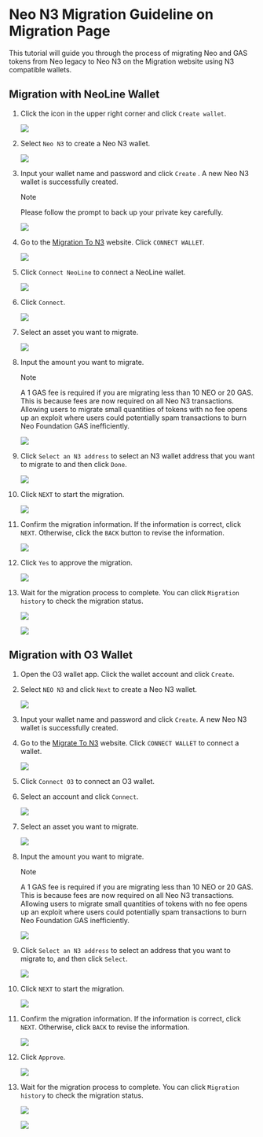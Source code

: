# Neo N3 Migration Guideline on Migration Page

This tutorial will guide you through the process of migrating Neo and GAS tokens from Neo legacy to Neo N3 on the Migration website using N3 compatible wallets.

## Migration with NeoLine Wallet

1. Click the icon in the upper right corner and click `Create wallet`.

    ![](assets/picture1.png)

2. Select `Neo N3` to create a Neo N3 wallet.

    ![](assets/picture2.png)

3. Input your wallet name and password and click `Create` . A new Neo N3 wallet is successfully created. 
   
    > [!Note]
    >
    > Please follow the prompt to back up your private key carefully.
   
    ![](assets/picture3.png)

4. Go to the [Migration To N3](https://migration.neo.org/) website. Click `CONNECT WALLET`.

    ![](assets/Picture4.png)

5. Click `Connect NeoLine` to connect a NeoLine wallet.

    ![](assets/Picture5.png)

6. Click `Connect`.

    ![](assets/Picture6.png)

7. Select an asset you want to migrate.

    ![](assets/Picture7.png)

8. Input the amount you want to migrate. 

   > [!Note]
   >
   > A 1 GAS fee is required if you are migrating less than 10 NEO or 20 GAS. This is because fees are now required on all Neo N3 transactions. Allowing users to migrate small quantities of tokens with no fee opens up an exploit where users could potentially spam transactions to burn Neo Foundation GAS inefficiently.

    ![](assets/Picture8.png)

9. Click `Select an N3 address` to select an N3 wallet address that you want to migrate to and then click `Done`.

    ![](assets/Picture9.png)

10. Click `NEXT` to start the migration.

    ![](assets/Picture10.png)

11. Confirm the migration information. If the information is correct, click `NEXT`. Otherwise, click the `BACK` button to revise the information.

    ![](assets/iShot2021-08-09174013.png)

12. Click `Yes` to approve the migration. 

    ![](assets/iShot2021-08-09174132.png)

13. Wait for the migration process to complete. You can click `Migration history` to check the migration status.

     ![](assets/iShot2021-08-09174340.png)

     ![](assets/history.png)

     


## Migration with O3 Wallet

1. Open the O3 wallet app. Click the wallet account and click `Create`.

2. Select `NEO N3` and click `Next` to create a Neo N3 wallet.
   
    ![](assets/Picture11.png)

3. Input your wallet name and password and click `Create`. A new Neo N3 wallet is successfully created. 
   
4. Go to the [Migrate To N3](https://migration.neo.org/) website. Click `CONNECT WALLET` to connect a wallet.

    ![](assets/Picture4.png)

5. Click `Connect O3` to connect an O3 wallet.

6. Select an account and click `Connect`.

    ![](assets/Picture6.png)

7. Select an asset you want to migrate.

    ![](assets/Picture7.png)

8. Input the amount you want to migrate.

   > [!Note]
   >
   > A 1 GAS fee is required if you are migrating less than 10 NEO or 20 GAS. This is because fees are now required on all Neo N3 transactions. Allowing users to migrate small quantities of tokens with no fee opens up an exploit where users could potentially spam transactions to burn Neo Foundation GAS inefficiently.

   ![](assets/Picture8.png)

9. Click `Select an N3 address` to select an address that you want to migrate to, and then click `Select`.

    ![](assets/iShot2021-08-09175750.png)

10. Click `NEXT` to start the migration.
   
    ![](assets/Picture10.png)

11. Confirm the migration information. If the information is correct, click `NEXT`. Otherwise, click `BACK` to revise the information.

    ![](assets/iShot2021-08-09174013.png)

12. Click `Approve`. 

    ![](assets/iShot2021-08-09180551.png)

13. Wait for the migration process to complete. You can click `Migration history` to check the migration status.

     ![](assets/iShot2021-08-09174340.png)

     ![](assets/history.png)
